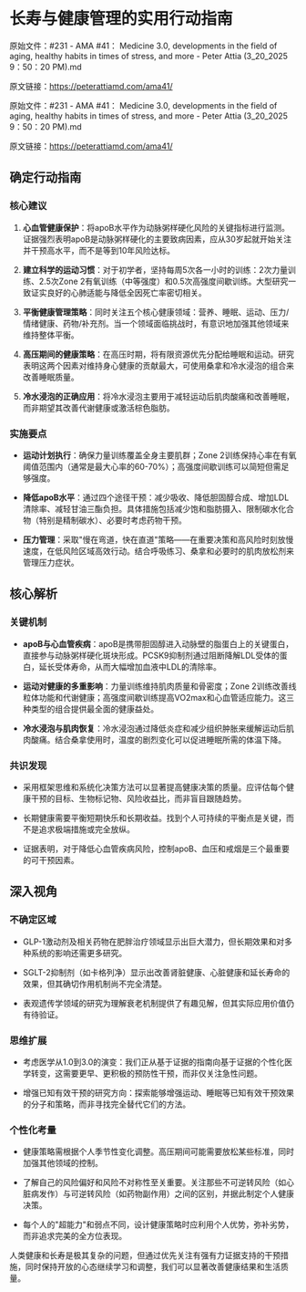 # 长寿与健康管理的实用行动指南

原始文件：#231 - AMA #41： Medicine 3.0, developments in the field of aging, healthy habits in times of stress, and more - Peter Attia (3_20_2025 9：50：20 PM).md

原文链接：https://peterattiamd.com/ama41/

原始文件：#231 - AMA #41： Medicine 3.0, developments in the field of aging, healthy habits in times of stress, and more - Peter Attia (3_20_2025 9：50：20 PM).md

原文链接：https://peterattiamd.com/ama41/

## 确定行动指南

### 核心建议

1. **心血管健康保护**：将apoB水平作为动脉粥样硬化风险的关键指标进行监测。证据强烈表明apoB是动脉粥样硬化的主要致病因素，应从30岁起就开始关注并干预高水平，而不是等到10年风险达标。

2. **建立科学的运动习惯**：对于初学者，坚持每周5次各一小时的训练：2次力量训练、2.5次Zone 2有氧训练（中等强度）和0.5次高强度间歇训练。大型研究一致证实良好的心肺适能与降低全因死亡率密切相关。

3. **平衡健康管理策略**：同时关注五个核心健康领域：营养、睡眠、运动、压力/情绪健康、药物/补充剂。当一个领域面临挑战时，有意识地加强其他领域来维持整体平衡。

4. **高压期间的健康策略**：在高压时期，将有限资源优先分配给睡眠和运动。研究表明这两个因素对维持身心健康的贡献最大，可使用桑拿和冷水浸泡的组合来改善睡眠质量。

5. **冷水浸泡的正确应用**：将冷水浸泡主要用于减轻运动后肌肉酸痛和改善睡眠，而非期望其改善代谢健康或激活棕色脂肪。

### 实施要点

- **运动计划执行**：确保力量训练覆盖全身主要肌群；Zone 2训练保持心率在有氧阈值范围内（通常是最大心率的60-70%）；高强度间歇训练可以简短但需足够强度。

- **降低apoB水平**：通过四个途径干预：减少吸收、降低胆固醇合成、增加LDL清除率、减轻甘油三酯负担。具体措施包括减少饱和脂肪摄入、限制碳水化合物（特别是精制碳水）、必要时考虑药物干预。

- **压力管理**：采取"慢在弯道，快在直道"策略——在重要决策和高风险时刻放慢速度，在低风险区域高效行动。结合呼吸练习、桑拿和必要时的肌肉放松剂来管理压力症状。

## 核心解析

### 关键机制

- **apoB与心血管疾病**：apoB是携带胆固醇进入动脉壁的脂蛋白上的关键蛋白，直接参与动脉粥样硬化斑块形成。PCSK9抑制剂通过阻断降解LDL受体的蛋白，延长受体寿命，从而大幅增加血液中LDL的清除率。

- **运动对健康的多重影响**：力量训练维持肌肉质量和骨密度；Zone 2训练改善线粒体功能和代谢健康；高强度间歇训练提高VO2max和心血管适应能力。这三种类型的组合提供最全面的健康益处。

- **冷水浸泡与肌肉恢复**：冷水浸泡通过降低炎症和减少组织肿胀来缓解运动后肌肉酸痛。结合桑拿使用时，温度的剧烈变化可以促进睡眠所需的体温下降。

### 共识发现

- 采用框架思维和系统化决策方法可以显著提高健康决策的质量。应评估每个健康干预的目标、生物标记物、风险收益比，而非盲目跟随趋势。

- 长期健康需要平衡短期快乐和长期收益。找到个人可持续的平衡点是关键，而不是追求极端措施或完全放纵。

- 证据表明，对于降低心血管疾病风险，控制apoB、血压和戒烟是三个最重要的可干预因素。

## 深入视角

### 不确定区域

- GLP-1激动剂及相关药物在肥胖治疗领域显示出巨大潜力，但长期效果和对多种系统的影响还需更多研究。

- SGLT-2抑制剂（如卡格列净）显示出改善肾脏健康、心脏健康和延长寿命的效果，但其确切作用机制尚不完全清楚。

- 表观遗传学领域的研究为理解衰老机制提供了有趣见解，但其实际应用价值仍有待验证。

### 思维扩展

- 考虑医学从1.0到3.0的演变：我们正从基于证据的指南向基于证据的个性化医学转变，这需要更早、更积极的预防性干预，而非仅关注急性问题。

- 增强已知有效干预的研究方向：探索能够增强运动、睡眠等已知有效干预效果的分子和策略，而非寻找完全替代它们的方法。

### 个性化考量

- 健康策略需根据个人季节性变化调整。高压期间可能需要放松某些标准，同时加强其他领域的控制。

- 了解自己的风险偏好和风险不对称性至关重要。关注那些不可逆转风险（如心脏病发作）与可逆转风险（如药物副作用）之间的区别，并据此制定个人健康决策。

- 每个人的"超能力"和弱点不同，设计健康策略时应利用个人优势，弥补劣势，而非追求完美的全方位表现。

人类健康和长寿是极其复杂的问题，但通过优先关注有强有力证据支持的干预措施，同时保持开放的心态继续学习和调整，我们可以显著改善健康结果和生活质量。